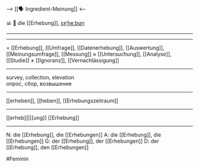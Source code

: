 --> [[🗣️ Ingredient-Meinung]] <--

📊 🔴 die [[Erhebung]], [ɛɐ̯ˈheːbʊŋ](https://youglish.com/pronounce/Erhebung/german)

---

---
= [[Erhebung]], [[Umfrage]], [[Datenerhebung]], [[Auswertung]], [[Meinungsumfrage]], [[Messung]]
≈ [[Untersuchung]], [[Analyse]], [[Studie]]
≠ [[Ignoranz]], [[Vernachlässigung]]

---
survey, collection, elevation  
опрос, сбор, возвышение

---
[[erheben]], [[heben]], [[Erhebungszeitraum]]

---
[[erheb]]|[[ung]]
[[Erhebung]]


---
N: die [[Erhebung]], die [[Erhebungen]]
A: die [[Erhebung]], die [[Erhebungen]]
G: der [[Erhebung]], der [[Erhebungen]]
D: der [[Erhebung]], den [[Erhebungen]]


#Feminin 